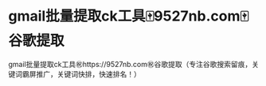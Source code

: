 # gmail批量提取ck工具🀄️9527nb.com🀄️谷歌提取

gmail批量提取ck工具㊗️https://9527nb.com㊗️谷歌提取（专注谷歌搜索留痕，关键词霸屏推广，关键词快排，快速排名！）